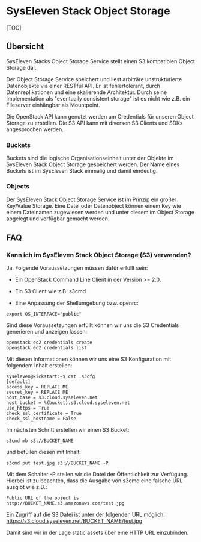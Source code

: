 # SysEleven Stack Object Storage

[TOC]

## Übersicht

SysEleven Stacks Object Storage Service stellt einen S3 kompatiblen Object Storage dar.

Der Object Storage Service speichert und liest arbiträre unstrukturierte Datenobjekte via einer RESTful API. Er ist fehlertolerant, durch Datenreplikationen und eine skalierende Architektur. Durch seine Implementation als "eventually consistent storage" ist es nicht wie z.B. ein Fileserver einhängbar als Mountpoint.

Die OpenStack API kann genutzt werden um Credentials für unseren Object Storage zu erstellen. Die S3 API kann mit diversen S3 Clients und SDKs angesprochen werden.

### Buckets

Buckets sind die logische Organisationseinheit unter der Objekte im SysEleven Stack Object Storage gespeichert werden.
Der Name eines Buckets ist im SysEleven Stack einmalig und damit eindeutig.

### Objects

Der SysEleven Stack Object Storage Service ist im Prinzip ein großer Key/Value Storage.
Eine Datei oder Datenobject können einem Key wie einem Dateinamen zugewiesen werden und unter diesem im Object Storage abgelegt und verfügbar gemacht werden.

## FAQ

### Kann ich im SysEleven Stack Object Storage (S3) verwenden?

Ja. Folgende Voraussetzungen müssen dafür erfüllt sein:

* Ein OpenStack Command Line Client in der Version >= 2.0.

* Ein S3 Client wie z.B. s3cmd

* Eine Anpassung der Shellumgebung bzw. openrc:

```
export OS_INTERFACE="public"
```

Sind diese Voraussetzungen erfüllt können wir uns die S3 Credentials generieren und anzeigen lassen:

```
openstack ec2 credentials create
openstack ec2 credentials list
```

Mit diesen Informationen können wir uns eine S3 Konfiguration mit folgendem Inhalt erstellen:

```
syseleven@kickstart:~$ cat .s3cfg
[default]
access_key = REPLACE ME
secret_key = REPLACE ME
host_base = s3.cloud.syseleven.net
host_bucket = %(bucket).s3.cloud.syseleven.net
use_https = True
check_ssl_certificate = True
check_ssl_hostname = False
```

Im nächsten Schritt erstellen wir einen S3 Bucket:

```
s3cmd mb s3://BUCKET_NAME
```

und befüllen diesen mit Inhalt:

```
s3cmd put test.jpg s3://BUCKET_NAME -P
```

Mit dem Schalter -P stellen wir die Datei der Öffentlichkeit zur Verfügung. Hierbei ist zu beachten, dass die Ausgabe von s3cmd eine falsche URL ausgibt wie z.B.: 

```
Public URL of the object is: http://BUCKET_NAME.s3.amazonaws.com/test.jpg
```

Ein Zugriff auf die S3 Datei ist unter der folgenden URL möglich: https://s3.cloud.syseleven.net/BUCKET_NAME/test.jpg

Damit sind wir in der Lage static assets über eine HTTP URL einzubinden.
